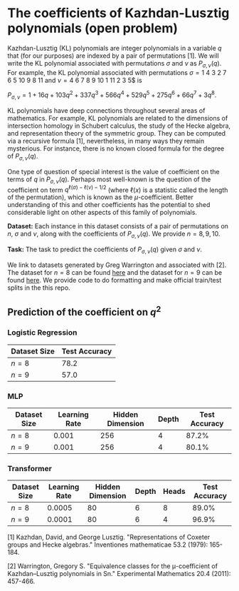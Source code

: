 # The coefficients of Kazhdan-Lusztig polynomials (open problem)

Kazhdan-Lusztig (KL) polynomials are integer polynomials in a variable $q$ that (for our purposes) are indexed by a pair of permutations \[1\]. We will write the KL polynomial associated with permutations $\sigma$ and $\nu$ as $P_{\sigma,\nu}(q)$. For example, the KL polynomial associated with permutations $\sigma = 1$ $4$ $3$ $2$ $7$ $6$ $5$ $10$ $9$ $8$ $11$ and $\nu = 4$ $6$ $7$ $8$ $9$ $10$ $1$ $11$ $2$ $3$ 5$ is

$P_{\sigma,\nu} = 1 + 16q + 103q^2 + 337q^3 + 566q^4 + 529q^5 + 275q^6 + 66q^7 + 3q^8.$

KL polynomials have deep connections throughout several areas of mathematics. For example, KL polynomials are related to the dimensions of intersection homology in Schubert calculus, the study of the Hecke algebra, and representation theory of the symmetric group. They can be computed via a recursive formula \[1\], nevertheless, in many ways they remain mysterious. For instance, there is no known closed formula for the degree of $P_{\sigma,\nu}(q)$.

One type of question of special interest is the value of coefficient on the terms of $q$ in $P_{\sigma,\nu}(q)$. Perhaps most well-known is the question of the coefficient on term $q^{\ell(\sigma) - \ell(\nu)-1/2}$ (where $\ell(x)$ is a statistic called the length of the permutation), which is known as the $\mu$-coefficient. Better understanding of this and other coefficients has the potential to shed considerable light on other aspects of this family of polynomials. 

**Dataset:** Each instance in this dataset consists of a pair of permutations on $n$, $\sigma$ and $\nu$, along with the coefficients of $P_{\sigma,\nu}(q)$. We provide $n = 8,9,10$.

**Task:** The task to predict the coefficients of $P_{\sigma,\nu}(q)$ given $\sigma$ and $\nu$.

We link to datasets generated by Greg Warrington and associated with \[2\]. The dataset for $n = 8$ can be found [here](https://gswarrin.w3.uvm.edu/research/klc/eps-s8-klps) and the dataset for $n = 9$ can be found [here](https://gswarrin.w3.uvm.edu/research/klc/eps-s9-klps). We provide code to do formatting and make official train/test splits in the this repo.

## Prediction of the coefficient on $q^2$

### Logistic Regression

| Dataset Size | Test Accuracy | 
|----------|----------|
| $n= 8$ | $78.2%$ |
| $n= 9$  | $57.0%$ |

### MLP

| Dataset Size | Learning Rate | Hidden Dimension | Depth | Test Accuracy | 
|----------|----------|----------|----------|----------|
| $n= 8$ | 0.001 | 256 | 4 | $87.2\%$ | 
| $n= 9$  | 0.001 | 256 | 4 | $80.1\%$ |

### Transformer

| Dataset Size | Learning Rate | Hidden Dimension | Depth | Heads | Test Accuracy | 
|----------|----------|----------|----------|----------|----------|
| $n= 8$ | 0.0005 | 80 | 6 | 8 | $89.0\%$ |
| $n= 9$  | 0.0001 | 80 | 6 | 4 | $96.9\%$ |

\[1\] Kazhdan, David, and George Lusztig. "Representations of Coxeter groups and Hecke algebras." Inventiones mathematicae 53.2 (1979): 165-184.

\[2\] Warrington, Gregory S. "Equivalence classes for the μ-coefficient of Kazhdan–Lusztig polynomials in Sn." Experimental Mathematics 20.4 (2011): 457-466.
